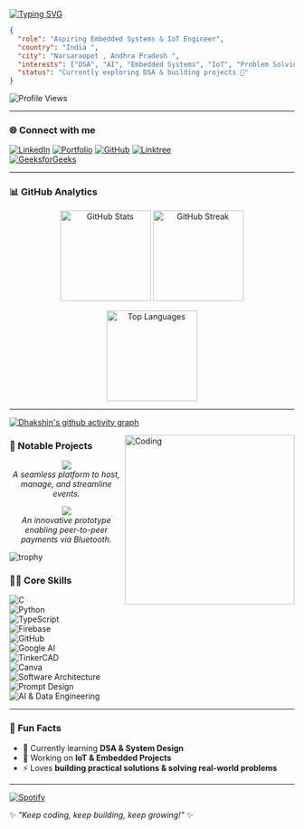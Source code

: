 [![Typing SVG](https://readme-typing-svg.herokuapp.com?font=Fira+Code&pause=1000&color=0CF700&width=435&lines=Hi%2C+I'm+Dhakshin+%F0%9F%91%8B;Embedded+Systems+%26+IoT+Enthusiast;AI+and+Solution+Enthusiast;DSA+Learner+%26+Problem+Solver)](https://git.io/typing-svg)




```json
{
  "role": "Aspiring Embedded Systems & IoT Engineer",
  "country": "India ",
  "city": "Narsaraopet , Andhra Pradesh ",
  "interests": ["DSA", "AI", "Embedded Systems", "IoT", "Problem Solving"],
  "status": "Currently exploring DSA & building projects 🚀"
}
```
![Profile Views](https://komarev.com/ghpvc/?username=Dhakshin2007&color=blue&style=flat-square)

---

### 🌐 Connect with me  

[![LinkedIn](https://img.shields.io/badge/LinkedIn-0A66C2?style=for-the-badge&logo=linkedin&logoColor=white)](https://www.linkedin.com/in/dhakshinkotha/) 
[![Portfolio](https://img.shields.io/badge/Portfolio-000000?style=for-the-badge&logo=vercel&logoColor=white)](https://dhakshin-portfolio.vercel.app/) 
[![GitHub](https://img.shields.io/badge/GitHub-181717?style=for-the-badge&logo=github&logoColor=white)](https://github.com/Dhakshin2007) 
[![Linktree](https://img.shields.io/badge/Linktree-39E09B?style=for-the-badge&logo=linktree&logoColor=white)](https://linktr.ee/dhakshinkotha)  
[![GeeksforGeeks](https://img.shields.io/badge/GeeksforGeeks-0F9D58?style=for-the-badge&logo=geeksforgeeks&logoColor=white)](https://www.geeksforgeeks.org/user/kothadhakiw15)



---

### 📊 GitHub Analytics  

<p align="center">
  <img src="https://github-readme-stats.vercel.app/api?username=Dhakshin2007&show_icons=true&theme=dark" alt="GitHub Stats" height="160"/>
  <img src="https://github-readme-streak-stats.herokuapp.com/?user=Dhakshin2007&theme=dark" alt="GitHub Streak" height="160"/>
</p>

<p align="center">
  <img src="https://github-readme-stats.vercel.app/api/top-langs/?username=Dhakshin2007&layout=compact&theme=dark" alt="Top Languages" height="160"/>
</p>

---

[![Dhakshin's github activity graph](https://github-readme-activity-graph.vercel.app/graph?username=Dhakshin2007&theme=react-dark)](https://github.com/ashutosh00710/github-readme-activity-graph)



<img align="right" alt="Coding" width="300" src="https://media.giphy.com/media/qgQUggAC3Pfv687qPC/giphy.gif" />



### 🚀 Notable Projects  

<p align="center">
  <a href="https://qrgo-weld.vercel.app/">
    <img src="https://img.shields.io/badge/QrGo-Event%20Hosting%20%26%20Management-blue?style=for-the-badge&logo=vercel" />
  </a>
  <br/>
  <em>A seamless platform to host, manage, and streamline events.</em>
</p>

<p align="center">
  <a href="https://blepay.vercel.app/">
    <img src="https://img.shields.io/badge/BLE%20Pay-Bluetooth%20Payment%20Prototype-green?style=for-the-badge&logo=bluetooth" />
  </a>
  <br/>
  <em>An innovative prototype enabling peer-to-peer payments via Bluetooth.</em>
</p>


![trophy](https://github-profile-trophy.vercel.app/?username=Dhakshin2007&theme=darkhub&no-frame=true&margin-w=15)


### 🧑‍💻 Core Skills  

![C](https://img.shields.io/badge/C-00599C?style=for-the-badge&logo=c&logoColor=white)  
![Python](https://img.shields.io/badge/Python-3776AB?style=for-the-badge&logo=python&logoColor=white)  
![TypeScript](https://img.shields.io/badge/TypeScript-3178C6?style=for-the-badge&logo=typescript&logoColor=white)  
![Firebase](https://img.shields.io/badge/Firebase-FFCA28?style=for-the-badge&logo=firebase&logoColor=black)  
![GitHub](https://img.shields.io/badge/GitHub-181717?style=for-the-badge&logo=github)  
![Google AI](https://img.shields.io/badge/Google%20AI-4285F4?style=for-the-badge&logo=google&logoColor=white)  
![TinkerCAD](https://img.shields.io/badge/TinkerCAD-FF6F00?style=for-the-badge&logo=autodesk&logoColor=white)  
![Canva](https://img.shields.io/badge/Canva-00C4CC?style=for-the-badge&logo=canva&logoColor=white)  
![Software Architecture](https://img.shields.io/badge/Software%20Architecture-FF5733?style=for-the-badge)  
![Prompt Design](https://img.shields.io/badge/Prompt%20Design-6C63FF?style=for-the-badge)  
![AI & Data Engineering](https://img.shields.io/badge/AI%20%26%20Data%20Engineering-2E7D32?style=for-the-badge)  


---

### 🚀 Fun Facts  
- 🌱 Currently learning **DSA & System Design**  
- 🔭 Working on **IoT & Embedded Projects**  
- ⚡ Loves **building practical solutions & solving real-world problems**  

---

[![Spotify](https://novatorem.vercel.app/api/spotify)](https://open.spotify.com/user/31zrgc7ruynmmrpnmtsxr7b4a73e)



✨ *"Keep coding, keep building, keep growing!"* ✨  

